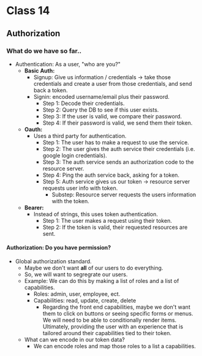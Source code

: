 # Class 14

## Authorization

### What do we have so far..
- Authentication: As a user, "who are you?"
  - **Basic Auth:**
    - Signup: Give us information / credentials -> take those credentials and create a user from those credentials, and send back a token.
    - Signin: encoded username/email plus their password.
      - Step 1: Decode their credentials.
      - Step 2: Query the DB to see if this user exists.
      - Step 3: If the user is valid, we compare their password.
      - Step 4: If their password is valid, we send them their token.
  - **Oauth:**
    - Uses a third party for authentication.
      - Step 1: The user has to make a request to use the service.
      - Step 2: The user gives the auth service their credentials (i.e. google login credentials).
      - Step 3: The auth service sends an authorization code to the resource server.
      - Step 4: Ping the auth service back, asking for a token.
      - Step 5: Auth service gives us our token -> resource server requests user info with token.
        - Substep: Resource server requests the users information with the token.
  - **Bearer:**
    - Instead of strings, this uses token authentication.
      - Step 1: The user makes a request using their token.
      - Step 2: If the token is valid, their requested resources are sent.


#### Authorization: Do you have permission?
- Global authorization standard.
  - Maybe we don't want **all** of our users to do everything.
  - So, we will want to segregrate our users.
  - Example: We can do this by making a list of roles and a list of capabilities.
    - Roles: admin, user, employee, ect.
    - Capabilities: read, update, create, delete
      - Regarding the front end capabilities, maybe we don't want them to click on buttons or seeing specific forms or menus. We will need to be able to conditionally render items. Ultimately, providing the user with an experience that is tailored around their capabilities tied to their token.
  - What can we encode in our token data?
    - We can encode roles and map those roles to a list a capabilities.